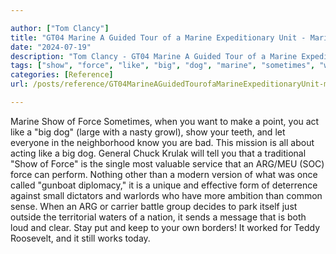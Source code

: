 ```yaml
---

author: ["Tom Clancy"]
title: "GT04 Marine A Guided Tour of a Marine Expeditionary Unit - Marine_split_119.html"
date: "2024-07-19"
description: "Tom Clancy - GT04 Marine A Guided Tour of a Marine Expeditionary Unit"
tags: ["show", "force", "like", "big", "dog", "marine", "sometimes", "want", "make", "point", "act", "large", "nasty", "growl", "teeth", "let", "everyone", "neighborhood", "know", "bad", "mission", "acting", "general", "chuck", "krulak"]
categories: [Reference]
url: /posts/reference/GT04MarineAGuidedTourofaMarineExpeditionaryUnit-marinesplit119html

---
```



Marine
Show of Force
Sometimes, when you want to make a point, you act like a "big dog" (large with a nasty growl), show your teeth, and let everyone in the neighborhood know you are bad. This mission is all about acting like a big dog. General Chuck Krulak will tell you that a traditional "Show of Force" is the single most valuable service that an ARG/MEU (SOC) force can perform. Nothing other than a modern version of what was once called "gunboat diplomacy," it is a unique and effective form of deterrence against small dictators and warlords who have more ambition than common sense. When an ARG or carrier battle group decides to park itself just outside the territorial waters of a nation, it sends a message that is both loud and clear. Stay put and keep to your own borders! It worked for Teddy Roosevelt, and it still works today.
